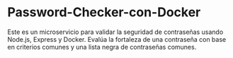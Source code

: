 # Password-Checker-con-Docker
Este es un microservicio para validar la seguridad de contraseñas usando Node.js, Express y Docker. Evalúa la fortaleza de una contraseña con base en criterios comunes y una lista negra de contraseñas comunes.
